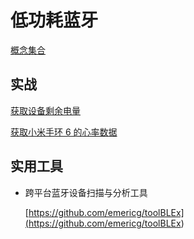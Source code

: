 # 低功耗蓝牙
<p id="mLf7g5Las4K1ygCV2Fr3g8">

[概念集合](./%E6%A6%82%E5%BF%B5%E9%9B%86%E5%90%88/index.md)

</p>


<p id="2YK2yNZds4p6trXj1WtvcB">

## 实战

</p>


<p id="joySVQbA4ypQDGZCWKFtXF">

[获取设备剩余电量](./%E8%8E%B7%E5%8F%96%E8%AE%BE%E5%A4%87%E5%89%A9%E4%BD%99%E7%94%B5%E9%87%8F/index.md)

</p>


<p id="nN6cncBxKSipGyehUrcjhN">

[获取小米手环 6 的心率数据](./%E8%8E%B7%E5%8F%96%E5%B0%8F%E7%B1%B3%E6%89%8B%E7%8E%AF%206%20%E7%9A%84%E5%BF%83%E7%8E%87%E6%95%B0%E6%8D%AE/index.md)

</p>


<p id="3Yxi32oy3s711TG6fPFEpe">

## 实用工具

</p>




- 跨平台蓝牙设备扫描与分析工具
	<p id="s71nFtDp96rT8mKSerK1sL">
	
	[https://github.com/emericg/toolBLEx](<https://github.com/emericg/toolBLEx>)
	
	</p>


